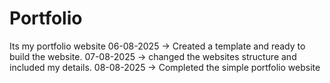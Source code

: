 # Portfolio
Its my portfolio website
06-08-2025 -> Created a template and ready to build the website.
07-08-2025 -> changed the websites structure and included my details.
08-08-2025 -> Completed the simple portfolio website
